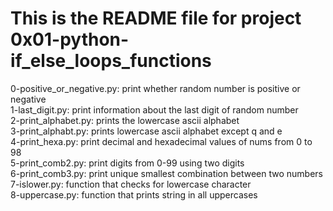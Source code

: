 # This is the README file for project 0x01-python-if_else_loops_functions
0-positive_or_negative.py: print whether random number is positive or negative   
1-last_digit.py: print information about the last digit of random number   
2-print_alphabet.py: prints the lowercase ascii alphabet   
3-print_alphabt.py: prints lowercase ascii alphabet except q and e   
4-print_hexa.py: print decimal and hexadecimal values of nums from 0 to 98    
5-print_comb2.py: print digits from 0-99 using two digits    
6-print_comb3.py: print unique smallest combination between two numbers   
7-islower.py: function that checks for lowercase character   
8-uppercase.py: function that prints string in all uppercases
